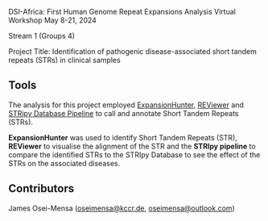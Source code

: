 DSI-Africa: First Human Genome Repeat Expansions Analysis Virtual Workshop
May 8-21, 2024

Stream 1 (Groups 4)

Project Title: Identification of pathogenic disease-associated short tandem repeats (STRs) in clinical samples

## Tools

The analysis for this project employed [ExpansionHunter](https://github.com/Illumina/ExpansionHunter), [REViewer](https://github.com/Illumina/REViewer) and [STRipy Database Pipeline](https://gitlab.com/andreassh/stripy-pipeline) to call and annotate Short Tandem Repeats (STRs).

**ExpansionHunter** was used to identify Short Tandem Repeats (STR), **REViewer** to visualise the alignment of the STR and the **STRIpy pipeline** to compare the identified STRs to the STRIpy Database to see the effect of the STRs on the associated diseases.

## Contributors
James Osei-Mensa (oseimensa@kccr.de, oseimensa@outlook.com)

